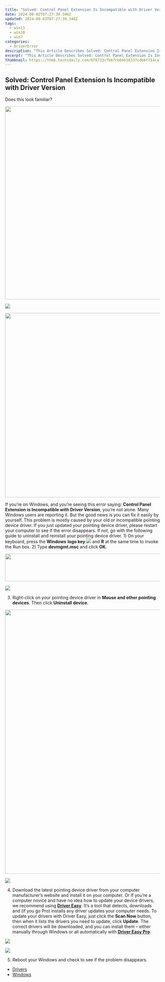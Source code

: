 ```yaml
---
title: "Solved: Control Panel Extension Is Incompatible with Driver Version"
date: 2024-08-02T07:27:39.346Z
updated: 2024-08-03T07:27:39.346Z
tags:
  - win11
  - win10
  - win7
categories:
  - DriverError
description: "This Article Describes Solved: Control Panel Extension Is Incompatible with Driver Version"
excerpt: "This Article Describes Solved: Control Panel Extension Is Incompatible with Driver Version"
thumbnail: https://thmb.techidaily.com/6f6733cfbb7cb6eb16337cdb6f714ca1fb4c152160890846a7104d3b895b2849.jpg
---
```


## Solved: Control Panel Extension Is Incompatible with Driver Version

Does this look familiar?

<!-- affiliate ads begin -->
<a href="https://thefitville.pxf.io/c/5597632/1526796/15852" target="_top" id="1526796"><img src="//a.impactradius-go.com/display-ad/15852-1526796" border="0" alt="" width="1200" height="628"/></a><img height="0" width="0" src="https://imp.pxf.io/i/5597632/1526796/15852" style="position:absolute;visibility:hidden;" border="0" />
<!-- affiliate ads end -->
![](https://images.drivereasy.com/wp-content/uploads/2017/09/img_59cb19d48a238.png)

<!-- affiliate ads begin -->
<a href="https://appsumo.8odi.net/c/5597632/2068407/7443" target="_top" id="2068407"><img src="//a.impactradius-go.com/display-ad/7443-2068407" border="0" alt="" width="1200" height="600"/></a><img height="0" width="0" src="https://appsumo.8odi.net/i/5597632/2068407/7443" style="position:absolute;visibility:hidden;" border="0" />
<!-- affiliate ads end -->
If you’re on Windows, and you’re seeing this error saying: **Control Panel Extension is Incompatible with Driver Version**, you’re not alone. Many Windows users are reporting it. But the good news is you can fix it easily by yourself. This problem is mostly caused by your old or incompatible pointing device driver. If you just updated your pointing device driver, please restart your computer to see if the error disappears. If not, go with the following guide to uninstall and reinstall your pointing device driver. 1) On your keyboard, press the **Windows**   **logo key ![](https://images.drivereasy.com/wp-content/uploads/2017/08/img_59a516b53b983.png)** and **R** at the same time to invoke the Run box. 2) Type **devmgmt.msc** and click **OK**.

<!-- affiliate ads begin -->
<a href="https://arkmc.pxf.io/c/5597632/427477/5172" target="_top" id="427477"><img src="//a.impactradius-go.com/display-ad/5172-427477" border="0" alt="" width="728" height="90"/></a><img height="0" width="0" src="https://arkmc.pxf.io/i/5597632/427477/5172" style="position:absolute;visibility:hidden;" border="0" />
<!-- affiliate ads end -->
![](https://images.drivereasy.com/wp-content/uploads/2017/09/img_59cb1be1585c4.png)

3) Right-click on your pointing device driver in **Mouse and other pointing devices**. Then click **Uninstall device**.

<!-- affiliate ads begin -->
<a href="https://propmoneyinc.pxf.io/c/5597632/1803116/14559" target="_top" id="1803116"><img src="//a.impactradius-go.com/display-ad/14559-1803116" border="0" alt="" width="859" height="859"/></a><img height="0" width="0" src="https://imp.pxf.io/i/5597632/1803116/14559" style="position:absolute;visibility:hidden;" border="0" />
<!-- affiliate ads end -->
![](https://images.drivereasy.com/wp-content/uploads/2017/09/img_59cb1db82e646.jpg)

4) Download the latest pointing device driver from your computer manufacturer’s website and install it on your computer. Or If you’re a computer novice and have no idea how to update your device drivers, we recommend using [**Driver Easy**](https://tools.techidaily.com/drivereasy/download/). It’s a tool that detects, downloads and (if you go Pro) installs any driver updates your computer needs. To update your drivers with Driver Easy, just click the **Scan Now**  button, then when it lists the drivers you need to update, click **Update**. The correct drivers will be downloaded, and you can install them – either manually through Windows or all automatically with [**Driver Easy Pro**](https://tools.techidaily.com/drivereasy/download/).

<!-- affiliate ads begin -->
<a href="https://secure.2checkout.com/order/checkout.php?PRODS=33729450&QTY=1&AFFILIATE=108875&CART=1"><img src="https://secure.avangate.com/images/merchant/7f687767ccf20fcea1c9dc4a5adc2326/Digisigner_banner_728_x_90_color_version.png" border="0"></a>
<!-- affiliate ads end -->
![](https://images.drivereasy.com/wp-content/uploads/2017/09/img_59cb1f4078348.jpg)

5) Reboot your Windows and check to see if the problem disappears.

* [Drivers](https://tools.techidaily.com/drivereasy/download/)
* [Windows](https://tools.techidaily.com/drivereasy/download/)

<ins class="adsbygoogle"
     style="display:block"
     data-ad-format="autorelaxed"
     data-ad-client="ca-pub-7571918770474297"
     data-ad-slot="1223367746"></ins>



<ins class="adsbygoogle"
     style="display:block"
     data-ad-client="ca-pub-7571918770474297"
     data-ad-slot="8358498916"
     data-ad-format="auto"
     data-full-width-responsive="true"></ins>




